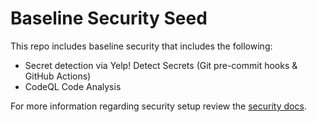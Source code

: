 # Baseline Security Seed

This repo includes baseline security that includes the following:

- Secret detection via Yelp! Detect Secrets (Git pre-commit hooks & GitHub Actions)
- CodeQL Code Analysis

For more information regarding security setup review the [security docs](./SECURITY.md).
